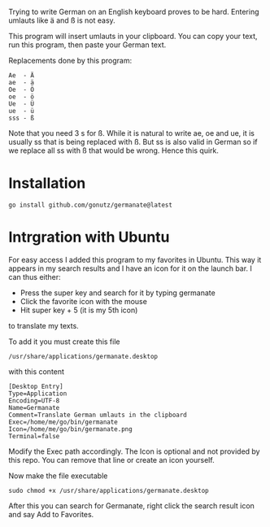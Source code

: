 Trying to write German on an English keyboard proves to be hard.
Entering umlauts like ä and ß is not easy.

This program will insert umlauts in your clipboard.
You can copy your text, run this program, then paste your German text.

Replacements done by this program:

	Ae  - Ä
	ae  - ä
	Oe  - Ö
	oe  - ö
	Ue  - Ü
	ue  - ü
	sss - ß

Note that you need 3 s for ß. While it is natural to write ae, oe and ue,
it is usually ss that is being replaced with ß. But ss is also valid in
German so if we replace all ss with ß that would be wrong. Hence this
quirk.

# Installation

	go install github.com/gonutz/germanate@latest

# Intrgration with Ubuntu

For easy access I added this program to my favorites in Ubuntu.
This way it appears in my search results and I have an icon for it on
the launch bar. I can thus either:

 - Press the super key and search for it by typing germanate
 - Click the favorite icon with the mouse
 - Hit super key + 5 (it is my 5th icon)

to translate my texts.

To add it you must create this file

	/usr/share/applications/germanate.desktop

with this content

	[Desktop Entry]
	Type=Application
	Encoding=UTF-8
	Name=Germanate
	Comment=Translate German umlauts in the clipboard
	Exec=/home/me/go/bin/germanate
	Icon=/home/me/go/bin/germanate.png
	Terminal=false

Modify the Exec path accordingly. The Icon is optional and not provided
by this repo. You can remove that line or create an icon yourself.

Now make the file executable

	sudo chmod +x /usr/share/applications/germanate.desktop

After this you can search for Germanate, right click the search result
icon and say Add to Favorites.

